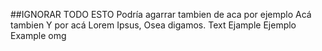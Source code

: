 ##IGNORAR TODO ESTO
Podría agarrar tambien de aca por ejemplo
Acá tambien
Y por acá
Lorem Ipsus, Osea digamos.
Text
Ejample
Ejemplo
Example
omg
